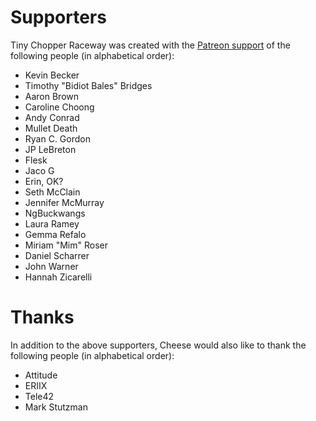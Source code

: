 # Supporters
Tiny Chopper Raceway was created with the [Patreon support](http://patreon.com/cheeseness) of the following people (in alphabetical order):

* Kevin Becker
* Timothy "Bidiot Bales" Bridges
* Aaron Brown
* Caroline Choong
* Andy Conrad
* Mullet Death
* Ryan C. Gordon
* JP LeBreton
* Flesk
* Jaco G
* Erin, OK?
* Seth McClain
* Jennifer McMurray
* NgBuckwangs
* Laura Ramey
* Gemma Refalo
* Miriam "Mim" Roser
* Daniel Scharrer
* John Warner
* Hannah Zicarelli


# Thanks
In addition to the above supporters, Cheese would also like to thank the following people (in alphabetical order):

* Attitude
* ERIIX
* Tele42
* Mark Stutzman

